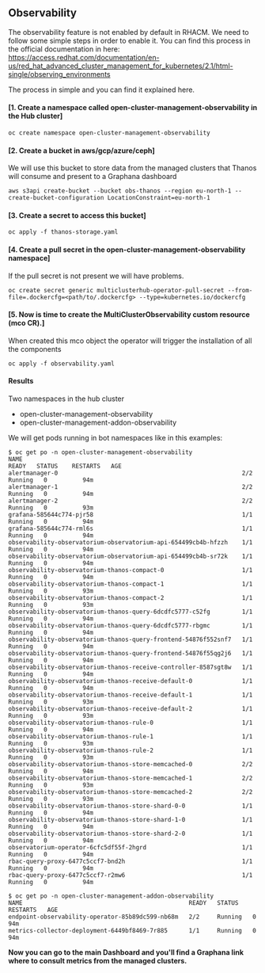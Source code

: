 ## Observability

The observability feature is not enabled by default in RHACM. We need to follow some simple steps in order to enable it.
You can find this process in the official documentation in here: https://access.redhat.com/documentation/en-us/red_hat_advanced_cluster_management_for_kubernetes/2.1/html-single/observing_environments

The process in simple and you can find it explained here.

#### [1. Create a namespace called open-cluster-management-observability in the Hub cluster]
```
oc create namespace open-cluster-management-observability
```

#### [2. Create a bucket in aws/gcp/azure/ceph]
We will use this bucket to store data from the managed clusters that Thanos will consume and present to a Graphana dashboard

```
aws s3api create-bucket --bucket obs-thanos --region eu-north-1 --create-bucket-configuration LocationConstraint=eu-north-1
```

#### [3. Create a secret to access this bucket]

```
oc apply -f thanos-storage.yaml
```

#### [4. Create a pull secret in the open-cluster-management-observability namespace] 
If the pull secret is not present we will have problems.

```
oc create secret generic multiclusterhub-operator-pull-secret --from-file=.dockercfg=<path/to/.dockercfg> --type=kubernetes.io/dockercfg
```

#### [5. Now is time to create the MultiClusterObservability custom resource (mco CR).]
When created this mco object the operator will trigger the installation of all the components

```
oc apply -f observability.yaml
```

#### Results

Two namespaces in the hub cluster
- open-cluster-management-observability
- open-cluster-management-addon-observability

We will get pods running in bot namespaces like in this examples:

```
$ oc get po -n open-cluster-management-observability
NAME                                                              READY   STATUS    RESTARTS   AGE
alertmanager-0                                                    2/2     Running   0          94m
alertmanager-1                                                    2/2     Running   0          94m
alertmanager-2                                                    2/2     Running   0          93m
grafana-585644c774-pjr58                                          1/1     Running   0          94m
grafana-585644c774-rml6s                                          1/1     Running   0          94m
observability-observatorium-observatorium-api-654499cb4b-hfzzh    1/1     Running   0          94m
observability-observatorium-observatorium-api-654499cb4b-sr72k    1/1     Running   0          94m
observability-observatorium-thanos-compact-0                      1/1     Running   0          94m
observability-observatorium-thanos-compact-1                      1/1     Running   0          93m
observability-observatorium-thanos-compact-2                      1/1     Running   0          93m
observability-observatorium-thanos-query-6dcdfc5777-c52fg         1/1     Running   0          94m
observability-observatorium-thanos-query-6dcdfc5777-rbgmc         1/1     Running   0          94m
observability-observatorium-thanos-query-frontend-54876f552snf7   1/1     Running   0          94m
observability-observatorium-thanos-query-frontend-54876f55qg2j6   1/1     Running   0          94m
observability-observatorium-thanos-receive-controller-8587sgt8w   1/1     Running   0          94m
observability-observatorium-thanos-receive-default-0              1/1     Running   0          94m
observability-observatorium-thanos-receive-default-1              1/1     Running   0          93m
observability-observatorium-thanos-receive-default-2              1/1     Running   0          93m
observability-observatorium-thanos-rule-0                         1/1     Running   0          94m
observability-observatorium-thanos-rule-1                         1/1     Running   0          93m
observability-observatorium-thanos-rule-2                         1/1     Running   0          93m
observability-observatorium-thanos-store-memcached-0              2/2     Running   0          94m
observability-observatorium-thanos-store-memcached-1              2/2     Running   0          93m
observability-observatorium-thanos-store-memcached-2              2/2     Running   0          93m
observability-observatorium-thanos-store-shard-0-0                1/1     Running   0          94m
observability-observatorium-thanos-store-shard-1-0                1/1     Running   0          94m
observability-observatorium-thanos-store-shard-2-0                1/1     Running   0          94m
observatorium-operator-6cfc5df55f-2hgrd                           1/1     Running   0          94m
rbac-query-proxy-6477c5ccf7-bnd2h                                 1/1     Running   0          94m
rbac-query-proxy-6477c5ccf7-r2mw6                                 1/1     Running   0          94m
```

```
$ oc get po -n open-cluster-management-addon-observability
NAME                                               READY   STATUS    RESTARTS   AGE
endpoint-observability-operator-85b89dc599-nb68m   2/2     Running   0          94m
metrics-collector-deployment-6449bf8469-7r885      1/1     Running   0          94m
```

**Now you can go to the main Dashboard and you'll find a Graphana link where to consult metrics from the managed clusters.**

